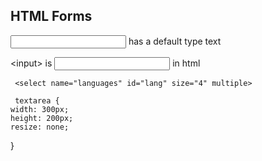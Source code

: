## HTML Forms

<input> has a default type text

 &lt;input&gt; is <input> in html


     <select name="languages" id="lang" size="4" multiple>

     textarea {
    width: 300px;
    height: 200px;
    resize: none;
}
